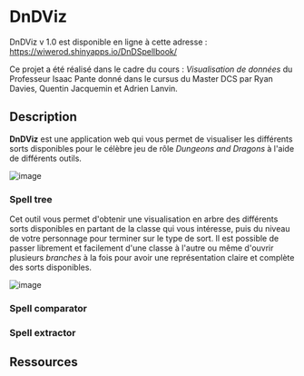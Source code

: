 # DnDViz

DnDViz v 1.0 est disponible en ligne à cette adresse : https://wiwerod.shinyapps.io/DnDSpellbook/

Ce projet a été réalisé dans le cadre du cours : *Visualisation de données* du Professeur Isaac Pante donné dans le cursus du Master DCS par Ryan Davies, Quentin Jacquemin et Adrien Lanvin. 


## Description 

**DnDViz** est une application web qui vous permet de visualiser les différents sorts disponibles pour le célèbre jeu de rôle *Dungeons and Dragons* à l'aide de différents outils.

![image](https://user-images.githubusercontent.com/82593320/121702389-1fc6d780-cad2-11eb-957a-22427c424066.png)

### Spell tree

Cet outil vous permet d'obtenir une visualisation en arbre des différents sorts disponibles en partant de la classe qui vous intéresse, puis du niveau de votre personnage pour terminer sur le type de sort. Il est possible de passer librement et facilement d'une classe à l'autre ou même d'ouvrir plusieurs *branches* à la fois pour avoir une représentation claire et complète des sorts disponibles. 

![image](https://user-images.githubusercontent.com/82593320/121705378-dc219d00-cad4-11eb-8229-a90160b58b66.png)

### Spell comparator 

### Spell extractor 

## Ressources 



